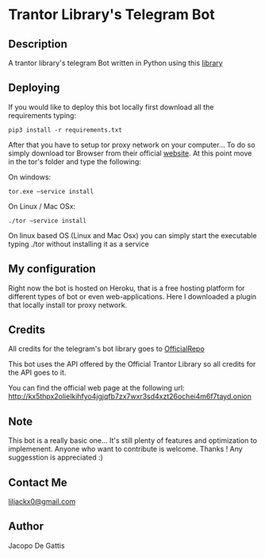 # Trantor Library's Telegram Bot

## Description

[](https://www.effettoundici.it/wp-content/uploads/2020/03/unnamed.png)

A trantor library's telegram Bot written in Python using this [library](https://github.com/python-telegram-bot/python-telegram-bot)

## Deploying

If you would like to deploy this bot locally first download all the requirements typing: 

<code>pip3 install -r requirements.txt</code>

After that you have to setup tor proxy network on your computer... To do so simply download tor Browser from their official [website](https://www.torproject.org/download/). At this point move in the tor's folder and type the following:

On windows:

<code>tor.exe –service install</code>

On Linux / Mac OSx:

<code>./tor –service install</code>

On linux based OS (Linux and Mac Osx) you can simply start the executable typing ./tor without installing it as a service

## My configuration

Right now the bot is hosted on Heroku, that is a free hosting platform for different types of bot or even web-applications. Here I downloaded a plugin that locally install tor proxy network.

## Credits
All credits for the telegram's bot library goes to [OfficialRepo](https://github.com/python-telegram-bot/python-telegram-bot)

This bot uses the API offered by the Official Trantor Library so all credits for the API goes to it. 

You can find the official web page at the following url: http://kx5thpx2olielkihfyo4jgjqfb7zx7wxr3sd4xzt26ochei4m6f7tayd.onion

## Note
This bot is a really basic one... It's still plenty of features and optimization to implemenent. 
Anyone who want to contribute is welcome. Thanks !
Any suggesstion is appreciated :)

## Contact Me
liljackx0@gmail.com

## Author
Jacopo De Gattis
